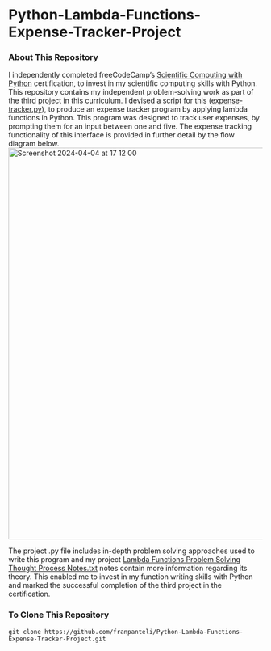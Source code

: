 # Python-Lambda-Functions-Expense-Tracker-Project
### About This Repository
I independently completed freeCodeCamp’s [Scientific Computing with Python](https://www.freecodecamp.org/learn/scientific-computing-with-python/) certification, to invest in my scientific computing skills with Python. This repository contains my independent problem-solving work as part of the third project in this curriculum. I devised a script for this ([expense-tracker.py](https://github.com/franpanteli/Python-Lambda-Functions-Expense-Tracker-Project/blob/main/expense-tracker.py)), to produce an expense tracker program by applying lambda functions in Python. This program was designed to track user expenses, by prompting them for an input between one and five. The expense tracking functionality of this interface is provided in further detail by the flow diagram below. 
<img width="775" alt="Screenshot 2024-04-04 at 17 12 00" src="https://github.com/franpanteli/Python-Lambda-Functions-Expense-Tracker-Project/assets/131474705/34e2bc37-b233-4fbd-b7ec-f9cb6ebd0d2f">

The project .py file includes in-depth problem solving approaches used to write this program and my project [Lambda Functions Problem Solving Thought Process Notes.txt](https://github.com/franpanteli/Python-Lambda-Functions-Expense-Tracker-Project/blob/main/Lambda%20Functions%20Problem%20Solving%20Thought%20Process%20Notes.txt) notes contain more information regarding its theory. This enabled me to invest in my function writing skills with Python and marked the successful completion of the third project in the certification.

### To Clone This Repository
```
git clone https://github.com/franpanteli/Python-Lambda-Functions-Expense-Tracker-Project.git
```

